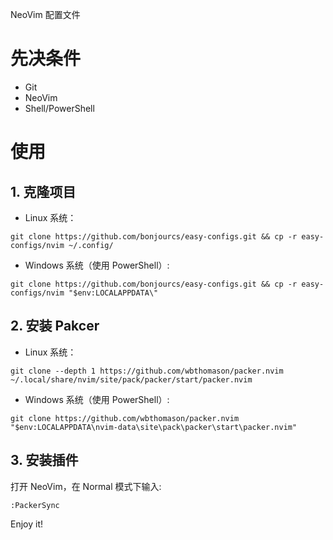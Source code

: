 NeoVim 配置文件

# 先决条件

- Git 
- NeoVim 
- Shell/PowerShell

# 使用

## 1. 克隆项目

- Linux 系统：

```shell
git clone https://github.com/bonjourcs/easy-configs.git && cp -r easy-configs/nvim ~/.config/
```
- Windows 系统（使用 PowerShell）:

```shell
git clone https://github.com/bonjourcs/easy-configs.git && cp -r easy-configs/nvim "$env:LOCALAPPDATA\"
```

## 2. 安装 Pakcer

- Linux 系统：

```shell
git clone --depth 1 https://github.com/wbthomason/packer.nvim ~/.local/share/nvim/site/pack/packer/start/packer.nvim
```

- Windows 系统（使用 PowerShell）:

```shell
git clone https://github.com/wbthomason/packer.nvim "$env:LOCALAPPDATA\nvim-data\site\pack\packer\start\packer.nvim"
```

## 3. 安装插件

打开 NeoVim，在 Normal 模式下输入:

```shell
:PackerSync
```

Enjoy it!

